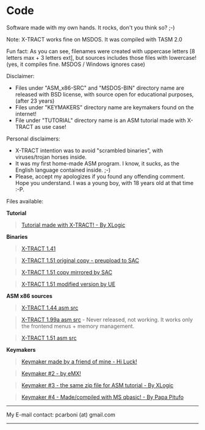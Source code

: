 # Code
Software made with my own hands. It rocks, don't you think so? ;-)

Note: X-TRACT works fine on MSDOS. It was compiled with TASM 2.0

Fun fact: As you can see, filenames were created with uppercase letters [8 letters max + 3 letters ext], but sources includes those files with lowercase! (yes, it compiles fine. MSDOS / Windows ignores case)

Disclaimer:

- Files under "ASM_x86-SRC" and "MSDOS-BIN" directory name are released with BSD license, with source open for educational purposes, (after 23 years)
- Files under "KEYMAKERS" directory name are keymakers found on the internet!
- File under "TUTORIAL" directory name is an ASM tutorial made with X-TRACT as use case!

Personal disclaimers:

- X-TRACT intention was to avoid "scrambled binaries", with viruses/trojan horses inside.
- It was my first home-made ASM program. I know, it sucks, as the English language contained inside. ;-)
- Please, accept my apologizes if you found any offending comment. Hope you understand. I was a young boy, with 18 years old at that time :-P.

Files available:

**Tutorial**

> [Tutorial made with X-TRACT! - By XLogic](Oldies/X-TRACT/ASM_TUT_WITH_XTRACT/pc_xltut.zip)

**Binaries**

> [X-TRACT 1.41](Oldies/X-TRACT/MSDOS-BIN/XTRAC141.ZIP)

> [X-TRACT 1.51 original copy - preupload to SAC](Oldies/X-TRACT/MSDOS-BIN/XTRAC151.ZIP)

> [X-TRACT 1.51 copy mirrored by SAC](Oldies/X-TRACT/MSDOS-BIN/XTRAC151_ORIGINAL_MIRRORED_BY_SAC.ZIP)

> [X-TRACT 1.51 modified version by UE](Oldies/X-TRACT/MSDOS-BIN/ue-00108.zip)

**ASM x86 sources**

> [X-TRACT 1.44 asm src](Oldies/X-TRACT/ASM_x86-SRC/X-TRACT_SRC_1_44.ZIP)

> [X-TRACT 1.99a asm src](Oldies/X-TRACT/ASM_x86-SRC/X-TRACT_SRC_1.99.RAR) - Never released, not working. It works only the frontend menus + memory management.

> [X-TRACT 1.51 asm src](Oldies/X-TRACT/ASM_x86-SRC/X-TRACT_SRC_1_51.RAR)

**Keymakers**

> [Keymaker made by a friend of mine - Hi Luck!](Oldies/X-TRACT/X-TRACT_KEYMAKERS/KEYMAKER.ZIP)

> [Keymaker #2 - by eMX!](Oldies/X-TRACT/X-TRACT_KEYMAKERS/PC_XKEY.ZIP)

> [Keymaker #3 - the same zip file for ASM tutorial - By XLogic](Oldies/X-TRACT/X-TRACT_KEYMAKERS/pc_xltut.zip)

> [Keymaker #4 - Made/compiled with MS qbasic! - By Papa Pitufo](Oldies/X-TRACT/X-TRACT_KEYMAKERS/XT-KEY.ZIP)

---

My E-mail contact: pcarboni (at) gmail.com

---
